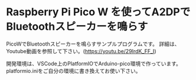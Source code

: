 # Raspberry Pi Pico W を使ってA2DPでBluetoothスピーカーを鳴らす

PicoWでBluetoothスピーカーを鳴らすサンプルプログラムです。
詳細は、Youtube動画を参照して下さい。(https://youtu.be/29IrdK_FF_I)

開発環境は、VSCode上のPlatformIOでArduino-pico環境で作っています。
platformio.iniをご自分の環境に書き換えてお使い下さい。